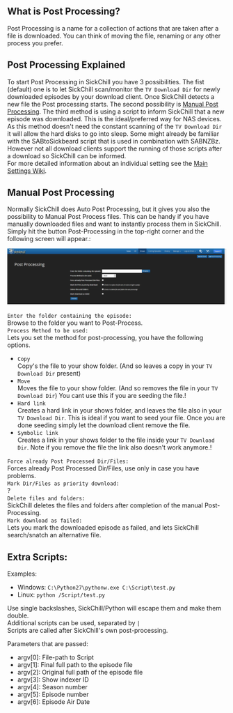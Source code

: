 ## What is Post Processing?

Post Processing is a name for a collection of actions that are taken after a file is downloaded. You can think of moving the file, renaming or any other process you prefer.

## Post Processing Explained

To start Post Processing in SickChill you have 3 possibilities. The fist (default) one is to let SickChill scan/monitor the `TV Download Dir` for newly downloaded episodes by your download client. Once SickChill detects a new file the Post processing starts. The second possibility is [Manual Post Processing](https://github.com/SickChill/SickChill/wiki/Post-Processing#manual-post-processing). The third method is using a script to inform SickChill that a new episode was downloaded. This is the ideal/preferred way for NAS devices. As this method doesn't need the constant scanning of the `TV Download Dir` it will allow the hard disks to go into sleep. Some might already be familiar with the SABtoSickbeard script that is used in combination with SABNZBz. However not all download clients support the running of those scripts after a download so SickChill can be informed.  
For more detailed information about an individual setting see the [Main Settings Wiki](https://github.com/SickChill/SickChill/wiki/Settings-explained#post-processing).

## Manual Post Processing

Normally SickChill does Auto Post Processing, but it gives you also the possibility to Manual Post Process files. This can be handy if you have manually downloaded files and want to instantly process them in SickChill. Simply hit the button Post-Processing in the top-right corner and the following screen will appear.:

![pp](images/postprocess.png)

`Enter the folder containing the episode:`  
Browse to the folder you want to Post-Process.  
`Process Method to be used:`  
Lets you set the method for post-processing, you have the following options.

- `Copy`  
  Copy's the file to your show folder. (And so leaves a copy in your `TV Download Dir` present)
- `Move`  
  Moves the file to your show folder. (And so removes the file in your `TV Download Dir`) You cant use this if you are seeding the file.!
- `Hard link`  
  Creates a hard link in your shows folder, and leaves the file also in your `TV Download Dir`. This is ideal if you want to seed your file. Once you are done seeding simply let the download client remove the file.
- `Symbolic link`  
  Creates a link in your shows folder to the file inside your `TV Download Dir`. Note if you remove the file the link also doesn't work anymore.!

`Force already Post Processed Dir/Files:`  
Forces already Post Processed Dir/Files, use only in case you have problems.  
`Mark Dir/Files as priority download:`  
?  
`Delete files and folders:`  
SickChill deletes the files and folders after completion of the manual Post-Processing.  
`Mark download as failed:`  
Lets you mark the downloaded episode as failed, and lets SickChill search/snatch an alternative file.

## Extra Scripts:

Examples:

- Windows: `C:\Python27\pythonw.exe C:\Script\test.py`
- Linux: `python /Script/test.py`

Use single backslashes, SickChill/Python will escape them and make them double.  
Additional scripts can be used, separated by `|`  
Scripts are called after SickChill's own post-processing.

Parameters that are passed:

- argv[0]: File-path to Script
- argv[1]: Final full path to the episode file
- argv[2]: Original full path of the episode file
- argv[3]: Show indexer ID
- argv[4]: Season number
- argv[5]: Episode number
- argv[6]: Episode Air Date
